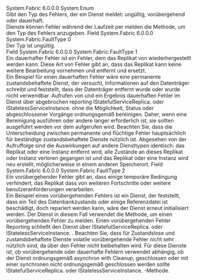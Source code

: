 <Type Name="FaultType" FullName="System.Fabric.FaultType">
  <TypeSignature Language="C#" Value="public enum FaultType" />
  <TypeSignature Language="ILAsm" Value=".class public auto ansi sealed FaultType extends System.Enum" />
  <TypeSignature Language="DocId" Value="T:System.Fabric.FaultType" />
  <TypeSignature Language="VB.NET" Value="Public Enum FaultType" />
  <TypeSignature Language="F#" Value="type FaultType = " />
  <AssemblyInfo>
    <AssemblyName>System.Fabric</AssemblyName>
    <AssemblyVersion>6.0.0.0</AssemblyVersion>
  </AssemblyInfo>
  <Base>
    <BaseTypeName>System.Enum</BaseTypeName>
  </Base>
  <Docs>
    <summary>
      <para>Gibt den Typ des Fehlers, der ein Dienst meldet: ungültig, vorübergehend oder dauerhaft. </para>
    </summary>
    <remarks>
      <para>Dienste können Fehler während der Laufzeit per melden die <see cref="M:System.Fabric.IServicePartition.ReportFault(System.Fabric.FaultType)" /> Methode, um den Typ des Fehlers anzugeben.</para>
    </remarks>
  </Docs>
  <Members>
    <Member MemberName="Invalid">
      <MemberSignature Language="C#" Value="Invalid" />
      <MemberSignature Language="ILAsm" Value=".field public static literal valuetype System.Fabric.FaultType Invalid = int32(0)" />
      <MemberSignature Language="DocId" Value="F:System.Fabric.FaultType.Invalid" />
      <MemberSignature Language="VB.NET" Value="Invalid" />
      <MemberSignature Language="F#" Value="Invalid = 0" Usage="System.Fabric.FaultType.Invalid" />
      <MemberType>Field</MemberType>
      <AssemblyInfo>
        <AssemblyName>System.Fabric</AssemblyName>
        <AssemblyVersion>6.0.0.0</AssemblyVersion>
      </AssemblyInfo>
      <ReturnValue>
        <ReturnType>System.Fabric.FaultType</ReturnType>
      </ReturnValue>
      <MemberValue>0</MemberValue>
      <Docs>
        <summary>
          <para>Der Typ ist ungültig.</para>
        </summary>
      </Docs>
    </Member>
    <Member MemberName="Permanent">
      <MemberSignature Language="C#" Value="Permanent" />
      <MemberSignature Language="ILAsm" Value=".field public static literal valuetype System.Fabric.FaultType Permanent = int32(1)" />
      <MemberSignature Language="DocId" Value="F:System.Fabric.FaultType.Permanent" />
      <MemberSignature Language="VB.NET" Value="Permanent" />
      <MemberSignature Language="F#" Value="Permanent = 1" Usage="System.Fabric.FaultType.Permanent" />
      <MemberType>Field</MemberType>
      <AssemblyInfo>
        <AssemblyName>System.Fabric</AssemblyName>
        <AssemblyVersion>6.0.0.0</AssemblyVersion>
      </AssemblyInfo>
      <ReturnValue>
        <ReturnType>System.Fabric.FaultType</ReturnType>
      </ReturnValue>
      <MemberValue>1</MemberValue>
      <Docs>
        <summary>
          <para>Ein dauerhafter Fehler ist ein Fehler, dem das Replikat von wiederhergestellt werden kann. Diese Art von Fehler gibt an, dass das Replikat kann keine weitere Bearbeitung vornehmen und entfernt und ersetzt. </para>
        </summary>
        <remarks>
          <para>Ein Beispiel für einen dauerhaften Fehler wäre eine permanente zustandsbehaftete Dienst, der versucht, Informationen auf den Datenträger schreibt und feststellt, dass der Datenträger entfernt wurde oder wurde nicht verwendbar. Aufrufen von <see cref="M:System.Fabric.IServicePartition.ReportFault(System.Fabric.FaultType)" /> und ein Ergebnis dauerhaften Fehler im Dienst über abgebrochen reporting <languageKeyword>IStatefulServiceReplica.</languageKeyword><see cref="M:System.Fabric.IStatefulServiceReplica.Abort" /> oder <languageKeyword>IStatelessServiceInstance.</languageKeyword><see cref="M:System.Fabric.IStatelessServiceInstance.Abort" /> ohne die Möglichkeit, Status oder abgeschlossener Vorgänge ordnungsgemäß bereinigen. Daher, wenn eine Bereinigung ausführen oder andere langer erforderlich ist, sie sollten ausgeführt werden vor dem <see cref="M:System.Fabric.IServicePartition.ReportFault(System.Fabric.FaultType)" /> aufgerufen wird. Beachten Sie, dass die Unterscheidung zwischen permanente und flüchtige Fehler hauptsächlich für beständige zustandsbehaftete Dienste nützlich ist. Abgesehen von der Aufruffolge sind die Auswirkungen auf andere Diensttypen identisch: das Replikat oder eine Instanz entfernt wird, alle Zustände an dieses Replikat oder Instanz verloren gegangen ist und das Replikat oder eine Instanz wird neu erstellt, möglicherweise in einem anderen Speicherort.</para>
        </remarks>
      </Docs>
    </Member>
    <Member MemberName="Transient">
      <MemberSignature Language="C#" Value="Transient" />
      <MemberSignature Language="ILAsm" Value=".field public static literal valuetype System.Fabric.FaultType Transient = int32(2)" />
      <MemberSignature Language="DocId" Value="F:System.Fabric.FaultType.Transient" />
      <MemberSignature Language="VB.NET" Value="Transient" />
      <MemberSignature Language="F#" Value="Transient = 2" Usage="System.Fabric.FaultType.Transient" />
      <MemberType>Field</MemberType>
      <AssemblyInfo>
        <AssemblyName>System.Fabric</AssemblyName>
        <AssemblyVersion>6.0.0.0</AssemblyVersion>
      </AssemblyInfo>
      <ReturnValue>
        <ReturnType>System.Fabric.FaultType</ReturnType>
      </ReturnValue>
      <MemberValue>2</MemberValue>
      <Docs>
        <summary>
          <para>Ein vorübergehender Fehler gibt an, dass einige temporäre Bedingung verhindert, das Replikat dass von weiteren Fortschritte oder weitere benutzeranforderungen verarbeiten. </para>
        </summary>
        <remarks>
          <para>Ein Beispiel eines vorübergehenden Fehlers ist ein Dienst, der feststellt, dass ein Teil des Datenbankzustands oder einige Referenzdatei ist beschädigt, doch repariert werden kann, wäre der Dienst erneut initialisiert werden. Der Dienst in diesem Fall verwendet die <see cref="M:System.Fabric.IServicePartition.ReportFault(System.Fabric.FaultType)" /> Methode, um einen vorübergehenden Fehler zu melden. Einen vorübergehenden Fehler Reporting schließt den Dienst über <languageKeyword>IStatefulServiceReplica.</languageKeyword><see cref="M:System.Fabric.IStatefulServiceReplica.CloseAsync(System.Threading.CancellationToken)" /> oder <languageKeyword>IStatelessServiceInstance.</languageKeyword> <see cref="M:System.Fabric.IStatelessServiceInstance.CloseAsync(System.Threading.CancellationToken)" />. Beachten Sie, dass für Zustandslose und zustandsbehaftete Dienste volatile vorübergehende Fehler nicht sehr nützlich sind, da über den Fehler nicht beibehalten wird. Für diese Dienste ist, ob vorübergehende oder dauerhafte Fehlern verwendet abhängig, ob der Dienst ordnungsgemäß asynchron with Cleanup, geschlossen oder mit einer synchronen nicht ordnungsgemäß geschlossen werden sollte <languageKeyword>IStatefulServiceReplica.</languageKeyword><see cref="M:System.Fabric.IStatefulServiceReplica.Abort" /> oder <languageKeyword>IStatelessServiceInstance.</languageKeyword><see cref="M:System.Fabric.IStatelessServiceInstance.Abort" /> -Methode.</para>
        </remarks>
      </Docs>
    </Member>
  </Members>
</Type>